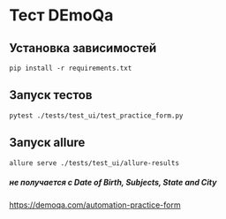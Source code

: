 # Тест DEmoQa

## Установка зависимостей

```pip install -r requirements.txt```

## Запуск тестов

```pytest ./tests/test_ui/test_practice_form.py```

## Запуск allure

```allure serve ./tests/test_ui/allure-results```

##### не получается с Date of Birth, Subjects, State and City

https://demoqa.com/automation-practice-form
